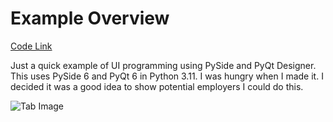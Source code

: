 # Example Overview
[Code Link](https://github.com/JMTechArt/Pipeline-Examples/tree/main/PyQT)

Just a quick example of UI programming using PySide and PyQt Designer. This uses PySide 6 and PyQt 6 in Python 3.11. I was hungry when I made it. I decided it was a good idea to show potential employers I could do this.

![Tab Image](./IMGs/PySide.gif) 

